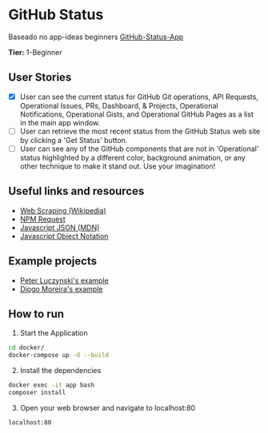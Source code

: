 #  GitHub Status
Baseado no app-ideas beginners [GitHub-Status-App](https://github.com/florinpop17/app-ideas/blob/master/Projects/1-Beginner/GitHub-Status-App.md)

**Tier:** 1-Beginner

## User Stories

-   [X] User can see the current status for GitHub Git operations, API Requests,
Operational Issues, PRs, Dashboard, & Projects, Operational Notifications,
Operational Gists, and Operational GitHub Pages as a list in the main app
window.
-   [ ] User can retrieve the most recent status from the GitHub Status web
site by clicking a 'Get Status' button.
-   [ ] User can see any of the GitHub components that are not in 'Operational'
status highlighted by a different color, background animation, or any other
technique to make it stand out. Use your imagination!

## Useful links and resources

- [Web Scraping (Wikipedia)](https://en.wikipedia.org/wiki/Web_scraping)
- [NPM Request](https://www.npmjs.com/package/request)
- [Javascript JSON (MDN)](https://developer.mozilla.org/en-US/docs/Web/JavaScript/Reference/Global_Objects/JSON)
- [Javascript Object Notation](https://json.org/)

## Example projects

- [Peter Luczynski's example](https://peterluczynski.github.io/github-status/)
- [Diogo Moreira's example](https://diogomoreira.github.io/github-status/)


## How to run

1. Start the Application
~~~sh
cd docker/
docker-compose up -d --build
~~~
2. Install the dependencies
~~~sh
docker exec -it app bash
composer install
~~~
3. Open your web browser and navigate to localhost:80
~~~sh
localhost:80
~~~